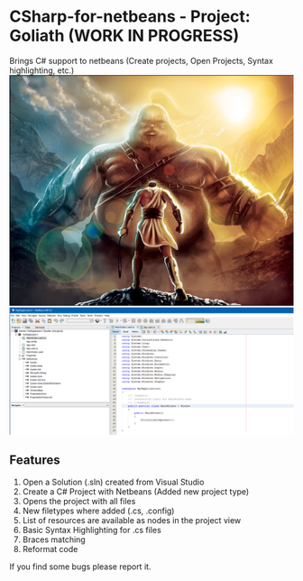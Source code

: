 <h1>CSharp-for-netbeans - Project: Goliath (WORK IN PROGRESS)</h1>
Brings C# support to netbeans (Create projects, Open Projects, Syntax highlighting, etc.)

<img src="screenshots/david-vs-goliath.jpg" alt="David vs Goliath" />

<img src="screenshots/wpfAppInNetBeans.png" alt="opened wpf project in netbeans" />


<h2>Features</h2>
<ol>
    <li>Open a Solution (.sln) created from Visual Studio</li>
    <li>Create a C# Project with Netbeans (Added new project type)</li>
    <li>Opens the project with all files</li>
    <li>New filetypes where added (.cs, .config)</li>
    <li>List of resources are available as nodes in the project view</li>
    <li>Basic Syntax Highlighting for .cs files</li>
    <li>Braces matching</li>
    <li>Reformat code</li>
</ol>

<p>If you find some bugs please report it.</p>
